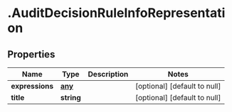 # .AuditDecisionRuleInfoRepresentation

## Properties
Name | Type | Description | Notes
------------ | ------------- | ------------- | -------------
**expressions** | [**any**](AuditDecisionExpressionInfoRepresentation.md) |  | [optional] [default to null]
**title** | **string** |  | [optional] [default to null]


